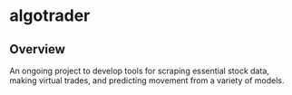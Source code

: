 # algotrader

## Overview
An ongoing project to develop tools for scraping essential stock data, making virtual trades, and predicting movement from a variety of models.
